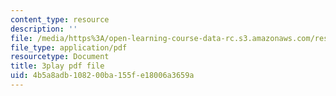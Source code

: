 ```yaml
---
content_type: resource
description: ''
file: /media/https%3A/open-learning-course-data-rc.s3.amazonaws.com/res-6-006-video-demonstrations-in-lasers-and-optics-spring-2008/4b5a8adb108200ba155fe18006a3659a_AVn49LbYoB8.pdf
file_type: application/pdf
resourcetype: Document
title: 3play pdf file
uid: 4b5a8adb-1082-00ba-155f-e18006a3659a
---
```

